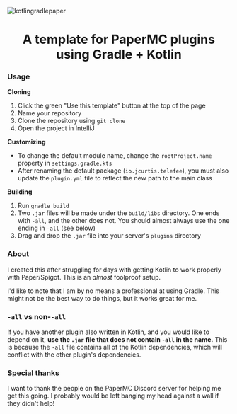 ![kotlingradlepaper](https://user-images.githubusercontent.com/77545656/206234518-99eeb3d6-b1cd-42f5-adcc-6a994d600624.png)
<h1 align="center">
A template for PaperMC plugins using Gradle + Kotlin
</h1>

### Usage

**Cloning**
1. Click the green "Use this template" button at the top of the page
2. Name your repository
3. Clone the repository using `git clone`
4. Open the project in IntelliJ

**Customizing**
- To change the default module name, change the `rootProject.name` property in `settings.gradle.kts`
- After renaming the default package (`io.jcurtis.telefee`), you must also update the `plugin.yml` file to reflect the new path to the main class

**Building**
1. Run `gradle build`
2. Two `.jar` files will be made under the `build/libs` directory. One ends with `-all`, and the other does not. You should almost always use the one ending in `-all` (see below)
3. Drag and drop the `.jar` file into your server's `plugins` directory

### About
I created this after struggling for days with getting Kotlin to work properly with Paper/Spigot. This is an *almost* foolproof setup.

I'd like to note that I am by no means a professional at using Gradle. This might not be the best way to do things, but it works great for me.

### `-all` vs non-`-all`
If you have another plugin also written in Kotlin, and you would like to depend on it, **use the `.jar` file that does not contain `-all` in the name.** This is because the `-all` file contains all of the Kotlin dependencies, which will conflict with the other plugin's dependencies.

### Special thanks
I want to thank the people on the PaperMC Discord server for helping me get this going. I probably would be left banging my head against a wall if they didn't help!
